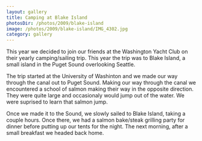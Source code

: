```yaml
---
layout: gallery
title: Camping at Blake Island
photosDir: /photos/2009/blake-island
image: /photos/2009/blake-island/IMG_4302.jpg
category: gallery
---
```

This year we decided to join our friends at the Washington Yacht Club on their yearly camping/sailing trip. This year the trip was to Blake Island, a small island in the Puget Sound overlooking Seattle.

The trip started at the University of Washinton and we made our way through the canal out to Puget Sound. Making our way through the canal we encountered a school of salmon making their way in the opposite direction. They were quite large and occasionaly would jump out of the water. We were suprised to learn that salmon jump.

Once we made it to the Sound, we slowly sailed to Blake Island, taking a couple hours. Once there, we had a salmon bake/steak grilling party for dinner before putting up our tents for the night. The next morning, after a small breakfast we headed back home.